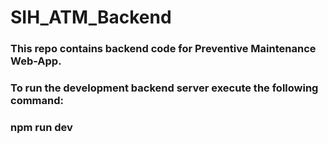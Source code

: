 # SIH_ATM_Backend
### This repo contains backend code for Preventive Maintenance Web-App.
### To run the development backend server execute the following command:
### npm run dev
